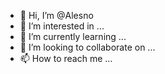 - 👋 Hi, I’m @Alesno
- 👀 I’m interested in ...
- 🌱 I’m currently learning ...
- 💞️ I’m looking to collaborate on ...
- 📫 How to reach me ...

<!---
Alesno/Alesno is a ✨ special ✨ repository because its `README.md` (this file) appears on your GitHub profile.
You can click the Preview link to take a look at your changes.
--->
